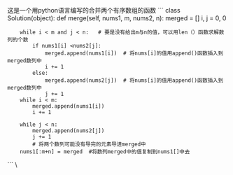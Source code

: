 这是一个用python语言编写的合并两个有序数组的函数
\```
class Solution(object):
    def merge(self, nums1, m, nums2, n):
        merged = []
        i, j = 0, 0
    
        while i < m and j < n:   # 要是没有给出m与n的值，可以用len（）函数求解数列的个数
            if nums1[i] <nums2[j]:
                merged.append(nums1[i])  # 将nums[i]的值用append()函数插入到merged数列中
                i += 1
            else:
                merged.append(nums2[j])  # 将nums[i]的值用append()函数插入到merged数列中
                j += 1
        while i < m:
            merged.append(nums1[i])
            i += 1
        
        while j < n:
            merged.append(nums2[j])
            j += 1
            # 将两个数列可能没有导完的元素导进merged中
        nums1[:m+n] = merged  #将数列merged中的值复制到nums1[]中去
\```
\
